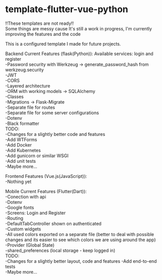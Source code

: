 # template-flutter-vue-python

!!These templates are not ready!!<br>
Some things are messy cause It's still a work in progress, I'm currently improving the features and the code

This is a configured template I made for future projects.

Backend Current Features (flask(Python)): Available services: login and register<br>
-Password security with Werkzeug -> generate_password_hash from werkzeug.security<br>
-JWT<br>
-CORS<br>
-Layered architecture<br>
-ORM with working models -> SQLAlchemy<br>
-Classes<br>
-Migrations -> Flask-Migrate<br>
-Separate file for routes<br>
-Separate file for some server configurations<br>
-Dotenv<br>
-Black formatter<br>
TODO:<br>
-Changes for a slightly better code and features<br>
-Add WTForms<br>
-Add Docker<br>
-Add Kubernetes<br>
-Add gunicorn or similar WSGI<br>
-Add unit tests<br>
-Maybe more...<br>

Frontend Features (Vue.js(JavaScript)):<br>
-Nothing yet<br>

Mobile Current Features (Flutter(Dart)):<br>
-Conection with api<br>
-Dotenv<br>
-Google fonts<br>
-Screens: Login and Register<br>
-Routing<br>
-DefaultTabController shown on authenticated<br>
-Custom widgets<br>
-All used colors exported on a separate file (better to deal with possible changes and its easier to see which colors we are using around the app)<br>
-Provider (Global State)<br>
-shared_preferences (local storage - keep logged in)<br>
TODO:<br>
-Changes for a slightly better layout, code and features
-Add end-to-end tests<br>
-Maybe more...<br>